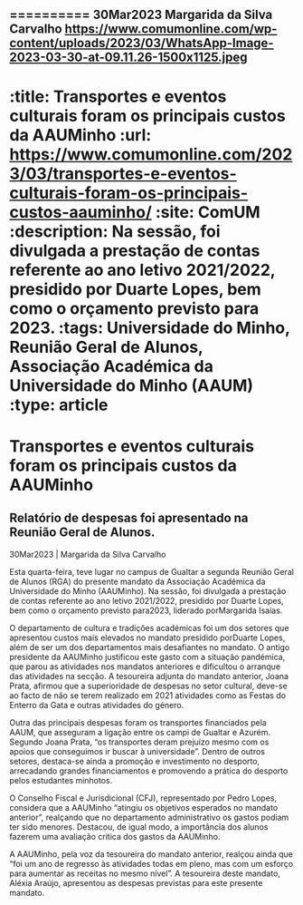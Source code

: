 
==========
30Mar2023
Margarida da Silva Carvalho
https://www.comumonline.com/wp-content/uploads/2023/03/WhatsApp-Image-2023-03-30-at-09.11.26-1500x1125.jpeg
---
:title: Transportes e eventos culturais foram os principais custos da AAUMinho
:url: https://www.comumonline.com/2023/03/transportes-e-eventos-culturais-foram-os-principais-custos-aauminho/
:site: ComUM
:description: Na sessão, foi divulgada a prestação de contas referente ao ano letivo 2021/2022, presidido por Duarte Lopes, bem como o orçamento previsto para 2023.
:tags: Universidade do Minho, Reunião Geral de Alunos, Associação Académica da Universidade do Minho (AAUM)
:type: article
==========


# **Transportes e eventos culturais foram os principais custos da AAUMinho**

## Relatório de despesas foi apresentado na Reunião Geral de Alunos.

30Mar2023 | Margarida da Silva Carvalho

Esta quarta-feira, teve lugar no campus de Gualtar a segunda Reunião Geral de Alunos (RGA) do presente mandato da Associação Académica da Universidade do Minho (AAUMinho). Na sessão, foi divulgada a prestação de contas referente ao ano letivo 2021/2022, presidido por Duarte Lopes, bem como o orçamento previsto para2023, liderado porMargarida Isaías.

O departamento de cultura e tradições académicas foi um dos setores que apresentou custos mais elevados no mandato presidido porDuarte Lopes, além de ser um dos departamentos mais desafiantes no mandato. O antigo presidente da AAUMinho justificou este gasto com a situação pandémica, que parou as atividades nos mandatos anteriores e dificultou o arranque das atividades na secção. A tesoureira adjunta do mandato anterior, Joana Prata, afirmou que a superioridade de despesas no setor cultural, deve-se ao facto de não se terem realizado em 2021 atividades como as Festas do Enterro da Gata e outras atividades do género.

Outra das principais despesas foram os transportes financiados pela AAUM, que asseguram a ligação entre os campi de Gualtar e Azurém. Segundo Joana Prata, “os transportes deram prejuízo mesmo com os apoios que conseguimos ir buscar à universidade”. Dentro de outros setores, destaca-se ainda a promoção e investimento no desporto, arrecadando grandes financiamentos e promovendo a prática do desporto pelos estudantes minhotos.

O Conselho Fiscal e Jurisdicional (CFJ), representado por Pedro Lopes, considera que a AAUMinho “atingiu os objetivos esperados no mandato anterior”, realçando que no departamento administrativo os gastos podiam ter sido menores. Destacou, de igual modo, a importância dos alunos fazerem uma avaliação critica dos gastos da AAUMinho.

A AAUMinho, pela voz da tesoureira do mandato anterior, realçou ainda que “foi um ano de regresso às atividades todas em pleno, mas com um esforço para aumentar as receitas no mesmo nível”. A tesoureira deste mandato, Aléxia Araújo, apresentou as despesas previstas para este presente mandato.

